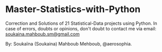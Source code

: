 # Master-Statistics-with-Python
Correction and Solutions of 21 Statistical-Data projects using Python. 
In case of errors, doubts or opinions, don't doubt to contact me via email: soukaina.mahboub.sm@gmail.com 



By: Soukaïna (Soukaina) Mahboub Mehboub, @aerosophia.
